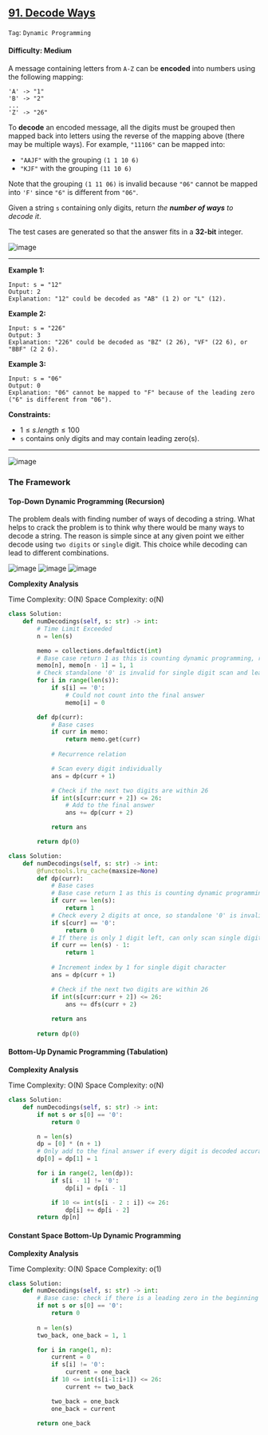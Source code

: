 ## [91. Decode Ways](https://leetcode.com/problems/decode-ways)

```Tag```: ```Dynamic Programming```

#### Difficulty: Medium

A message containing letters from ```A-Z``` can be __encoded__ into numbers using the following mapping:
```
'A' -> "1"
'B' -> "2"
...
'Z' -> "26"
```

To __decode__ an encoded message, all the digits must be grouped then mapped back into letters using the reverse of the mapping above (there may be multiple ways). For example, ```"11106"``` can be mapped into:

- ```"AAJF"``` with the grouping ```(1 1 10 6)```
- ```"KJF"``` with the grouping ```(11 10 6)```

Note that the grouping ```(1 11 06)``` is invalid because ```"06"``` cannot be mapped into ```'F'``` since ```"6"``` is different from ```"06"```.

Given a string ```s``` containing only digits, return _the __number of ways__ to decode it_.

The test cases are generated so that the answer fits in a __32-bit__ integer.

![image](https://github.com/quananhle/Python/assets/35042430/8f86e2e3-46d8-4d99-9bf1-df419a0c0978)

---

__Example 1:__
```
Input: s = "12"
Output: 2
Explanation: "12" could be decoded as "AB" (1 2) or "L" (12).
```

__Example 2:__
```
Input: s = "226"
Output: 3
Explanation: "226" could be decoded as "BZ" (2 26), "VF" (22 6), or "BBF" (2 2 6).
```

__Example 3:__
```
Input: s = "06"
Output: 0
Explanation: "06" cannot be mapped to "F" because of the leading zero ("6" is different from "06").
```

__Constraints:__

- $1 \le s.length \le 100$
- ```s``` contains only digits and may contain leading zero(s).

---

![image](https://leetcode.com/problems/decode-ways/solutions/525903/Figures/91/91_Decode_Ways_1.png)

### The Framework

#### Top-Down Dynamic Programming (Recursion)

The problem deals with finding number of ways of decoding a string. What helps to crack the problem is to think why there would be many ways to decode a string. The reason is simple since at any given point we either decode using ```two digits``` or ```single``` digit. This choice while decoding can lead to different combinations.

![image](https://leetcode.com/problems/decode-ways/solutions/525903/Figures/91/91_Decode_Ways_2.png)
![image](https://leetcode.com/problems/decode-ways/solutions/525903/Figures/91/91_Decode_Ways_3.png)
![image](https://leetcode.com/problems/decode-ways/solutions/525903/Figures/91/91_Decode_Ways_4.png)

__Complexity Analysis__

Time Complexity: O(N)
Space Complexity: o(N)

```Python
class Solution:
    def numDecodings(self, s: str) -> int:
        # Time Limit Exceeded
        n = len(s)

        memo = collections.defaultdict(int)
        # Base case return 1 as this is counting dynamic programming, return 0 would reflect 0 itself instead of counting
        memo[n], memo[n - 1] = 1, 1
        # Check standalone '0' is invalid for single digit scan and leading '0' is invalid for double digit scan
        for i in range(len(s)):
            if s[i] == '0':
                # Could not count into the final answer
                memo[i] = 0

        def dp(curr):
            # Base cases
            if curr in memo:
                return memo.get(curr)
            
            # Recurrence relation

            # Scan every digit individually
            ans = dp(curr + 1)

            # Check if the next two digits are within 26
            if int(s[curr:curr + 2]) <= 26:
                # Add to the final answer
                ans += dp(curr + 2)

            return ans

        return dp(0)
```

```Python
class Solution:
    def numDecodings(self, s: str) -> int:    
        @functools.lru_cache(maxsize=None)
        def dp(curr):
            # Base cases
            # Base case return 1 as this is counting dynamic programming, return 0 would reflect 0 itself instead of counting
            if curr == len(s):
                return 1
            # Check every 2 digits at once, so standalone '0' is invalid for single digit scan or leading '0' is invalid for double digit scan
            if s[curr] == '0':
                return 0
            # If there is only 1 digit left, can only scan single digit, number of way is 1
            if curr == len(s) - 1:
                return 1
            
            # Increment index by 1 for single digit character
            ans = dp(curr + 1)

            # Check if the next two digits are within 26
            if int(s[curr:curr + 2]) <= 26:
                ans += dfs(curr + 2)
            
            return ans
            
        return dp(0)
```

#### Bottom-Up Dynamic Programming (Tabulation)

__Complexity Analysis__

Time Complexity: O(N)
Space Complexity: o(N)

```Python
class Solution:
    def numDecodings(self, s: str) -> int:
        if not s or s[0] == '0':
            return 0

        n = len(s)
        dp = [0] * (n + 1)
        # Only add to the final answer if every digit is decoded accurately until the end of the string
        dp[0] = dp[1] = 1

        for i in range(2, len(dp)):
            if s[i - 1] != '0':
                dp[i] = dp[i - 1]

            if 10 <= int(s[i - 2 : i]) <= 26:
                dp[i] += dp[i - 2]
        return dp[n]
```

#### Constant Space Bottom-Up Dynamic Programming

__Complexity Analysis__

Time Complexity: O(N)
Space Complexity: o(1)

```Python
class Solution:
    def numDecodings(self, s: str) -> int:
        # Base case: check if there is a leading zero in the beginning of input array
        if not s or s[0] == '0':
            return 0
        
        n = len(s)
        two_back, one_back = 1, 1

        for i in range(1, n):
            current = 0
            if s[i] != '0':
                current = one_back
            if 10 <= int(s[i-1:i+1]) <= 26:
                current += two_back

            two_back = one_back
            one_back = current

        return one_back 
```
